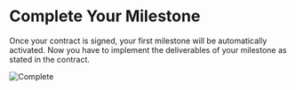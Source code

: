 # __Complete Your Milestone__

Once your contract is signed, your first milestone will be automatically activated. Now you have to implement the deliverables of your milestone as stated in the contract.

![Complete](complete.avif)